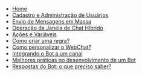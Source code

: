 * [Home](/)
* [Cadastro e Administração de Usuários](cadastro-e-administração-de-usuários.md)
* [Envio de Mensagens em Massa](envio-de-mensagens-em-massa.md)
* [Operação da Janela de Chat Híbrido](operação-de-janela-em-chat-híbrido.md)
* [Ações e Variáveis](ações-e-variáveis.md)
* [Como criar uma regra?](como-criar-uma-regra.md)
* [Como personalizar o WebChat?](como-personalizar-o-webChat.md)
* [Integrando o Bot a um canal](integrando-o-bot-a-um-canal.md)
* [Melhores práticas no desenvolvimento de um Bot](melhores-práticas-no-desenvolvimento-de-um-bot.md)
* [Respostas do Bot: o que preciso saber?](respostas-do-bot-o-que-preciso-saber.md)

<!--stackedit_data:
eyJoaXN0b3J5IjpbMTEyNTY5OTczNiwyMTM2OTcwNzYzXX0=
-->
